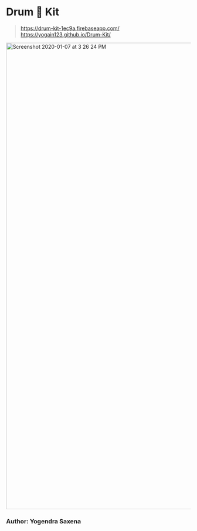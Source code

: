 # Drum 🥁 Kit
> https://drum-kit-1ec9a.firebaseapp.com/  <br/>
> https://yogain123.github.io/Drum-Kit/

<img width="1269" alt="Screenshot 2020-01-07 at 3 26 24 PM" src="https://user-images.githubusercontent.com/14003377/71886369-19586180-3162-11ea-9902-e0cc61ca3d01.png">


### Author: Yogendra Saxena
